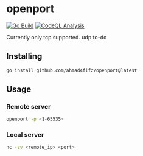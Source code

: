 # openport

[![Go Build](https://github.com/ahmad4fifz/openport/actions/workflows/go-test-build.yml/badge.svg)](https://github.com/ahmad4fifz/openport/actions/workflows/go-test-build.yml)
[![CodeQL Analysis](https://github.com/ahmad4fifz/openport/actions/workflows/codeql-analysis.yml/badge.svg)](https://github.com/ahmad4fifz/openport/actions/workflows/codeql-analysis.yml)

Currently only tcp supported. udp to-do

## Installing

```bash
go install github.com/ahmad4fifz/openport@latest
```

## Usage

### Remote server

```bash
openport -p <1-65535>
```
### Local server

```bash
nc -zv <remote_ip> <port>
```
